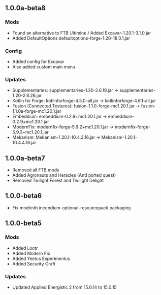 ## 1.0.0a-beta8
### Mods
 * Found an alternative to FTB Ultimine / Added Excavar-1.20.1-3.1.0.jar
 * Added DefaultOptions defaultoptions-forge-1.20-18.0.1.jar
### Config
 * Added config for Excavar
 * Also added custom main menu
### Updates
 * Supplementaries: supplementaries-1.20-2.6.19.jar -> supplementaries-1.20-2.6.26.jar
 * Kotlin for Forge: kotlinforforge-4.5.0-all.jar -> kotlinforforge-4.6.1-all.jar
 * Fusion (Connected Textures): fusion-1.1.0-forge-mc1.20.1.jar -> fusion-1.1.0a-forge-mc1.20.1.jar
 * Embeddium: embeddium-0.2.8+mc1.20.1.jar -> embeddium-0.2.9+mc1.20.1.jar
 * ModernFix: modernfix-forge-5.9.2+mc1.20.1.jar -> modernfix-forge-5.9.3+mc1.20.1.jar
 * Mekanism: Mekanism-1.20.1-10.4.2.16.jar -> Mekanism-1.20.1-10.4.4.18.jar

## 1.0.0a-beta7
 * Removed all FTB mods
 * Added Agronauts and Heracles (And ported quest)
 * Removed Twilight Forest and Twilight Delight
 
## 1.0.0-beta6
 * Fix modrinth incendium-optional-resourcepack packaging

## 1.0.0-beta5
### Mods
 * Added Lootr
 * Added Modern Fix
 * Added Yeetus Experimentus
 * Added Security Craft
### Updates
 * Updated Applied Energistic 2 from 15.0.14 to 15.0.15